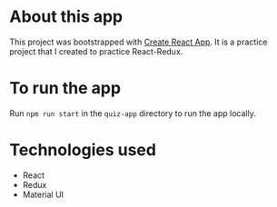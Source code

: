 # About this app

This project was bootstrapped with [Create React App](https://github.com/facebook/create-react-app). It is a practice project that I created to practice React-Redux.

# To run the app

Run `npm run start` in the `quiz-app` directory to run the app locally.

# Technologies used

- React
- Redux
- Material UI
